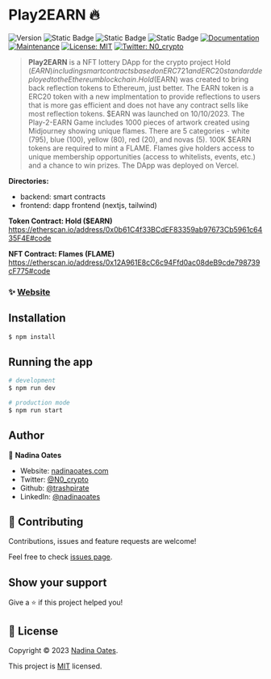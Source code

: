 # Play2EARN 🔥
![Version](https://img.shields.io/badge/version-1.1.0-blue.svg?cacheSeconds=2592000)
![Static Badge](https://img.shields.io/badge/node-v9.8.1-blue)
![Static Badge](https://img.shields.io/badge/npm-v18.17.0-blue)
![Static Badge](https://img.shields.io/badge/next-v13.4.4-blue)
[![Documentation](https://img.shields.io/badge/documentation-yes-brightgreen.svg)](https://github.com/trashpirate/hold-earn#readme)
[![Maintenance](https://img.shields.io/badge/Maintained%3F-yes-green.svg)](https://github.com/trashpirate/hold-earn/graphs/commit-activity)
[![License: MIT](https://img.shields.io/github/license/trashpirate/hold-earn)](https://github.com/trashpirate/hold-earn/blob/main/LICENSE)
[![Twitter: N0\_crypto](https://img.shields.io/twitter/follow/N0\_crypto.svg?style=social)](https://twitter.com/N0\_crypto)

> **Play2EARN** is a NFT lottery DApp for the crypto project Hold ($EARN) including smart contracts based on ERC721 and ERC20 standard deployed to the Ethereum blockchain. Hold ($EARN) was created to bring back reflection tokens to Ethereum, just better. The EARN token is a ERC20 token with a new implmentation to provide reflections to users that is more gas efficient and does not have any contract sells like most reflection tokens. $EARN was launched on 10/10/2023. The Play-2-EARN Game includes 1000 pieces of artwork created using Midjourney showing unique flames. There are 5 categories - white (795), blue (100), yellow (80), red (20), and novas (5). 100K $EARN tokens are required to mint a FLAME. Flames give holders access to unique membership opportunities (access to whitelists, events, etc.) and a chance to win prizes. The DApp was deployed on Vercel.

**Directories:**
- backend: smart contracts
- frontend: dapp frontend (nextjs, tailwind)

**Token Contract: Hold ($EARN)**  
https://etherscan.io/address/0x0b61C4f33BCdEF83359ab97673Cb5961c6435F4E#code

**NFT Contract: Flames (FLAME)**  
https://etherscan.io/address/0x12A961E8cC6c94Ffd0ac08deB9cde798739cF775#code


### ✨ [Website](https://www.buyholdearn.com)

## Installation

```bash
$ npm install
```

## Running the app

```bash
# development
$ npm run dev

# production mode
$ npm run start
```


## Author

👤 **Nadina Oates**

* Website: [nadinaoates.com](https://nadinaoates.com)
* Twitter: [@N0\_crypto](https://twitter.com/N0\_crypto)
* Github: [@trashpirate](https://github.com/trashpirate)
* LinkedIn: [@nadinaoates](https://linkedin.com/in/nadinaoates)


## 🤝 Contributing

Contributions, issues and feature requests are welcome!

Feel free to check [issues page](https://github.com/trashpirate/plot-minter/issues). 

## Show your support

Give a ⭐️ if this project helped you!


## 📝 License

Copyright © 2023 [Nadina Oates](https://github.com/trashpirate).

This project is [MIT](https://github.com/trashpirate/betting-dapp-frontend/blob/master/LICENSE) licensed.

